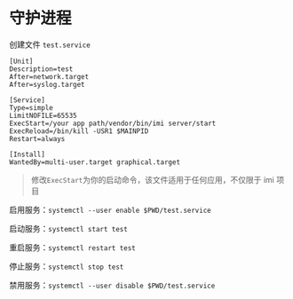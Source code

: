 # 守护进程

创建文件 `test.service`

```
[Unit]
Description=test
After=network.target
After=syslog.target

[Service]
Type=simple
LimitNOFILE=65535
ExecStart=/your app path/vendor/bin/imi server/start
ExecReload=/bin/kill -USR1 $MAINPID
Restart=always

[Install]
WantedBy=multi-user.target graphical.target
```

> 修改`ExecStart`为你的启动命令，该文件适用于任何应用，不仅限于 imi 项目

启用服务：`systemctl --user enable $PWD/test.service`

启动服务：`systemctl start test`

重启服务：`systemctl restart test`

停止服务：`systemctl stop test`

禁用服务：`systemctl --user disable $PWD/test.service`
